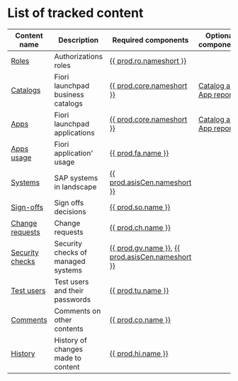 # List of tracked content

| Content name                                  | Description                        | Required components                                                                        | Optional components                             |
|-----------------------------------------------|------------------------------------|--------------------------------------------------------------------------------------------|-------------------------------------------------|
| [Roles](tracked/SPS03/roles.md)               | Authorizations roles               | [{{ prod.ro.nameshort }}](ro/FPS01/main.md)                                                |                                                 |
| [Catalogs](tracked/SPS03/cats.md)             | Fiori launchpad business catalogs  | [{{ prod.core.nameshort }}](core/SPS03/main.md)                                            | [Catalog and App reports](cat-app/SPS02/main.md) |
| [Apps](tracked/SPS03/apps.md)                 | Fiori launchpad applications       | [{{ prod.core.nameshort }}](core/SPS03/main.md)                                            | [Catalog and App reports](cat-app/SPS02/main.md) |
| [Apps usage](tracked/SPS03/appsusage.md)      | Fiori application' usage           | [{{ prod.fa.name }}](https://help.fioriappsusage.org)                                                     |                                                 |
| [Systems](tracked/SPS03/systems.md)           | SAP systems in landscape           | [{{ prod.asisCen.nameshort }}](asis/SPS02/main.md)                                         |                                                 |
| [Sign-offs](tracked/SPS03/signoff.md)         | Sign offs decisions                | [{{ prod.so.name }}](so/FPS01/main.md)                                                     |                                                 |
| [Change requests](tracked/SPS03/changereq.md) | Change requests                    | [{{ prod.ch.name }}](ch/FPS01/main.md)                                                     |                                                 |
| [Security checks](tracked/SPS03/gover.md)     | Security checks of managed systems | [{{ prod.gv.name }}](gv/FPS01/main.md), [{{ prod.asisCen.nameshort }}](asis/SPS02/main.md) |                                                 |
| [Test users](tracked/SPS03/testusers.md)      | Test users and their passwords     | [{{ prod.tu.name }}](tu/FPS01/main.md)                                                     |                                                 |
| [Comments](tracked/SPS03/comments.md)         | Comments on other contents         | [{{ prod.co.name }}](co/FPS01/main.md)                                                                                   |                                                 |
| [History](tracked/SPS03/history.md)           | History of changes made to content | [{{ prod.hi.name }}](hi/FPS01/main.md)                                                                     |                                                 |